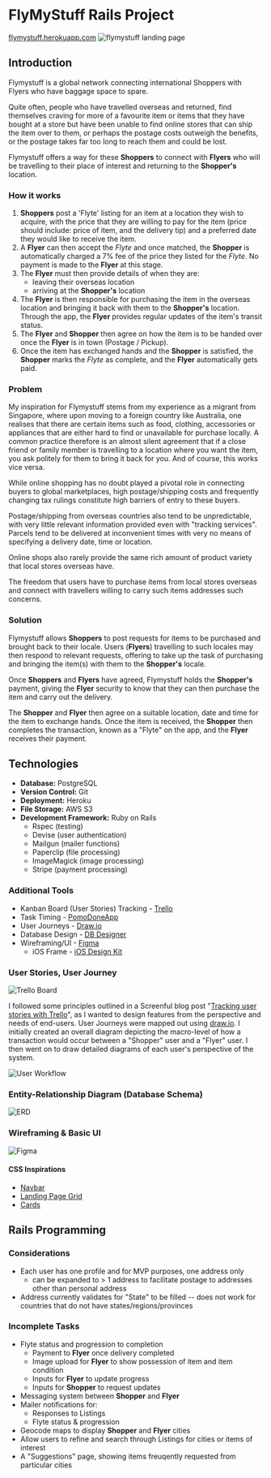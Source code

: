 # FlyMyStuff Rails Project
[flymystuff.herokuapp.com](flymystuff.herokuapp.com)
![flymystuff landing page](/docs/img/flymystuff.png)
## Introduction
Flymystuff is a global network connecting international Shoppers with Flyers who have baggage space to spare.

Quite often, people who have travelled overseas and returned, find themselves craving for more of a favourite item or items that they have bought at a store but have been unable to find online stores that can ship the item over to them, or perhaps the postage costs outweigh the benefits, or the postage takes far too long to reach them and could be lost. 

Flymystuff offers a way for these **Shoppers** to connect with **Flyers** who will be travelling to their place of interest and returning to the **Shopper's** location. 

### How it works
1. **Shoppers** post a 'Flyte' listing for an item at a location they wish to acquire, with the price that they are willing to pay for the item (price should include: price of item, and the delivery tip) and a preferred date they would like to receive the item.
2. A **Flyer** can then accept the *Flyte* and once matched, the **Shopper** is automatically charged a 7% fee of the price they listed for the *Flyte*. No payment is made to the **Flyer** at this stage.
3. The **Flyer** must then provide details of when they are:
    * leaving their overseas location
    * arriving at the **Shopper's** location
3. The **Flyer** is then responsible for purchasing the item in the overseas location and bringing it back with them to the **Shopper's** location. Through the app, the **Flyer** provides regular updates of the item's transit status.
4. The **Flyer** and **Shopper** then agree on how the item is to be handed over once the **Flyer** is in town (Postage / Pickup).
5. Once the item has exchanged hands and the **Shopper** is satisfied, the **Shopper** marks the *Flyte* as complete, and the **Flyer** automatically gets paid.

### Problem
My inspiration for Flymystuff stems from my experience as a migrant from Singapore, where upon moving to a foreign country like Australia, one realises that there are certain items such as food, clothing, accessories or appliances that are either hard to find or unavailable for purchase locally. A common practice therefore is an almost silent agreement that if a close friend or family member is travelling to a location where you want the item, you ask politely for them to bring it back for you. And of course, this works vice versa.

While online shopping has no doubt played a pivotal role in connecting buyers to global marketplaces, high postage/shipping costs and frequently changing tax rulings constitute high barriers of entry to these buyers. 

Postage/shipping from overseas countries also tend to be unpredictable, with very little relevant information provided even with "tracking services". Parcels tend to be delivered at inconvenient times with very no means of specifying a delivery date, time or location.

Online shops also rarely provide the same rich amount of product variety that local stores overseas have. 

The freedom that users have to purchase items from local stores overseas and connect with travellers willing to carry such items addresses such concerns.

### Solution
Flymystuff allows **Shoppers** to post requests for items to be purchased and brought back to their locale. Users (**Flyers**) travelling to such locales may then respond to relevant requests, offering to take up the task of purchasing and bringing the item(s) with them to the **Shopper's** locale.

Once **Shoppers** and **Flyers** have agreed, Flymystuff holds the **Shopper's** payment, giving the **Flyer** security to know that they can then purchase the item and carry out the delivery.

The **Shopper** and **Flyer** then agree on a suitable location, date and time for the item to exchange hands. Once the item is received, the **Shopper** then completes the transaction, known as a "Flyte" on the app, and the **Flyer** receives their payment.

## Technologies
* **Database:** PostgreSQL
* **Version Control:** Git
* **Deployment:** Heroku
* **File Storage:** AWS S3
* **Development Framework:** Ruby on Rails
    * Rspec (testing)
    * Devise (user authentication)
    * Mailgun (mailer functions)
    * Paperclip (file processing)
    * ImageMagick (image processing)
    * Stripe (payment processing)
### Additional Tools
* Kanban Board (User Stories) Tracking - [Trello](https://trello.com/) 
* Task Timing - [PomoDoneApp](pomodoneapp.com)
* User Journeys - [Draw.io](https://www.draw.io)
* Database Design - [DB Designer](dbdesigner.net)
* Wireframing/UI - [Figma](figma.com)
    * iOS Frame - [iOS Design Kit](https://iosdesignkit.io/ios-11-gui/)
### User Stories, User Journey
![Trello Board](docs/img/trello.png)

I followed some principles outlined in a Screenful blog post "[Tracking user stories with Trello](https://screenful.com/blog/tracking-user-stories-with-trello)", as I wanted to design features from the perspective and needs of end-users.
User Journeys were mapped out using [draw.io](https://www.draw.io). I initially created an overall diagram depicting the macro-level of how a transaction would occur between a "Shopper" user and a "Flyer" user.
I then went on to draw detailed diagrams of each user's perspective of the system.

![User Workflow](docs/img/user_workflow.png)

### Entity-Relationship Diagram (Database Schema)
![ERD](docs/img/erd.png)

### Wireframing & Basic UI
![Figma](docs/img/figma.png)
#### CSS Inspirations
* [Navbar](https://codepen.io/matthew-tanner/pen/rvOxEB)
* [Landing Page Grid](https://codepen.io/zayncollege/pen/rpWrpP)
* [Cards](https://codepen.io/cssgirl/pen/NGKgrM)

## Rails Programming
### Considerations
* Each user has one profile and for MVP purposes, one address only
    * can be expanded to > 1 address to facilitate postage to addresses other than personal address
* Address currently validates for "State" to be filled -- does not work for countries that do not have states/regions/provinces

### Incomplete Tasks
* Flyte status and progression to completion
    * Payment to **Flyer** once delivery completed
    * Image upload for **Flyer** to show possession of item and item condition
    * Inputs for **Flyer** to update progress
    * Inputs for **Shopper** to request updates
* Messaging system between **Shopper** and **Flyer**
* Mailer notifications for:
    * Responses to Listings
    * Flyte status & progression
* Geocode maps to display **Shopper** and **Flyer** cities
* Allow users to refine and search through Listings for cities or items of interest
* A "Suggestions" page, showing items freuqently requested from particular cities